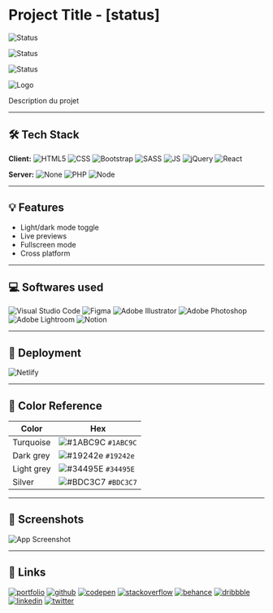 # Project Title - [status]
![Status](https://img.shields.io/badge/Status-Not%20started-eb3b5a?style=flat-square)

![Status](https://img.shields.io/badge/Status-On%20going-fd9644?style=flat-square)

![Status](https://img.shields.io/badge/Status-Finished-20bf6b?style=flat-square)




![Logo](https://dev-to-uploads.s3.amazonaws.com/uploads/articles/th5xamgrr6se0x5ro4g6.png)

Description du projet

---

## 🛠 Tech Stack

**Client:**
![HTML5](https://img.shields.io/badge/HTML5-E34F26?&logo=html5&logoColor=white)
![CSS](https://img.shields.io/badge/CSS3-1572B6?&logo=css3&logoColor=white)
![Bootstrap](https://img.shields.io/badge/Bootstrap-563D7C?&logo=bootstrap&logoColor=white)
![SASS](https://img.shields.io/badge/Sass-CC6699?&logo=sass&logoColor=white)
![JS](https://img.shields.io/badge/JavaScript-F7DF1E?&logo=javascript&logoColor=black)
![jQuery](https://img.shields.io/badge/jQuery-0769AD?&logo=jquery&logoColor=white)
![React](https://img.shields.io/badge/React-20232A?&logo=react&logoColor=61DAFB)

**Server:**
![None](https://img.shields.io/badge/NONE-778899?)
![PHP](https://img.shields.io/badge/PHP-777BB4?&logo=php&logoColor=white)
![Node](https://img.shields.io/badge/Node.js-339933?&logo=nodedotjs&logoColor=white)

---

## 💡 Features

- Light/dark mode toggle
- Live previews
- Fullscreen mode
- Cross platform

---

## 💻 Softwares used

![Visual Studio Code](https://img.shields.io/badge/Visual_Studio_Code-0078D4?&logo=visual%20studio%20code&logoColor=white)
![Figma](https://img.shields.io/badge/Figma-F24E1E?&logo=figma&logoColor=white)
![Adobe Illustrator](https://img.shields.io/badge/Adobe%20Illustrator-FF9A00e&logo=adobe%20illustrator&logoColor=white)
![Adobe Photoshop](https://img.shields.io/badge/Adobe%20Photoshop-31A8FF?&logo=Adobe%20Photoshop&logoColor=black)
![Adobe Lightroom](https://img.shields.io/badge/Adobe%20Lightroom-31A8FFe&logo=Adobe%20Lightroom&logoColor=white)
![Notion](https://img.shields.io/badge/Notion-000000?&logo=notion&logoColor=white)

---

## 📲 Deployment

![Netlify](https://img.shields.io/badge/Netlify-00C7B7?&logo=netlify&logoColor=white)

---

## 🎨 Color Reference

| Color      | Hex                                                                |
| ---------- | ------------------------------------------------------------------ |
| Turquoise  | ![#1ABC9C](https://placehold.co/15x15/1ABC9C/1ABC9C.png) `#1ABC9C` |
| Dark grey  | ![#19242e](https://placehold.co/15x15/19242e/19242e.png) `#19242e` |
| Light grey | ![#34495E](https://placehold.co/15x15/34495E/34495E.png) `#34495E` |
| Silver     | ![#BDC3C7](https://placehold.co/15x15/BDC3C7/BDC3C7.png) `#BDC3C7` |

---

## 📸 Screenshots

![App Screenshot](https://via.placeholder.com/468x300?text=App+Screenshot+Here)

---

## 🔗 Links

[![portfolio](https://img.shields.io/badge/my_portfolio-000?style=for-the-badge&logo=ko-fi&logoColor=white)](https://kevinbourgitteau.com/)
[![github](https://img.shields.io/badge/GitHub-100000?style=for-the-badge&logo=github&logoColor=white)](https://github.com/ka-be)
[![codepen](https://img.shields.io/badge/Codepen-000000?style=for-the-badge&logo=codepen&logoColor=white)](https://codepen.io/ka-be)
[![stackoverflow](https://img.shields.io/badge/Stack_Overflow-FE7A16?style=for-the-badge&logo=stack-overflow&logoColor=white)](https://stackoverflow.com/users/13797852/kevin-bjto)
[![behance](https://img.shields.io/badge/-Behance-blue?style=for-the-badge&logo=behance&logoColor=white)](https://www.behance.net/kaabe)
[![dribbble](https://img.shields.io/badge/Dribbble-EA4C89?style=for-the-badge&logo=dribbble&logoColor=white)](https://dribbble.com/Kaabee)
[![linkedin](https://img.shields.io/badge/linkedin-0A66C2?style=for-the-badge&logo=linkedin&logoColor=white)](https://fr.linkedin.com/in/kevin-bourgitteau)
[![twitter](https://img.shields.io/badge/twitter-1DA1F2?style=for-the-badge&logo=twitter&logoColor=white)](https://twitter.com/BjtoKevin)

